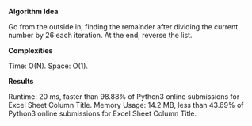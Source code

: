 **Algorithm Idea**

Go from the outside in, finding the remainder 
after dividing the current number by 26 each iteration. 
At the end, reverse the list. 

**Complexities**

Time: O(N).
Space: O(1).

**Results**

Runtime: 20 ms, faster than 98.88% of Python3 online submissions for Excel Sheet Column Title.
Memory Usage: 14.2 MB, less than 43.69% of Python3 online submissions for Excel Sheet Column Title.
